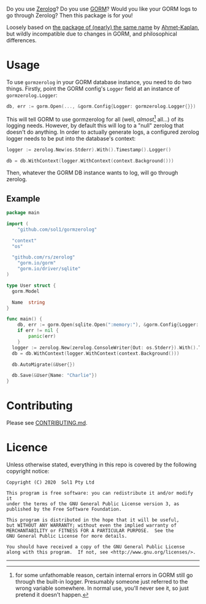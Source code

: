 Do you use [Zerolog](https://github.com/rs/zerolog)?  Do you use [GORM](https://gorm.io)?
Would you like your GORM logs to go through Zerolog?  Then this package is for you!

Loosely based on [the package of (nearly) the same
name](https://github.com/Ahmet-Kaplan/gorm-zerolog) by
[Ahmet-Kaplan](https://github.com/Ahmet-Kaplan), but wildly incompatible due to
changes in GORM, and philosophical differences.


# Usage

To use `gormzerolog` in your GORM database instance, you need to do two things.
Firstly, point the GORM config's `Logger` field at an instance of `gormzerolog.Logger`:

```go
db, err := gorm.Open(..., &gorm.Config{Logger: gormzerolog.Logger{}})
```

This will tell GORM to use gormzerolog for all (well, *almost*[^1] all...) of its logging
needs.  However, by default this will log to a "null" zerolog that doesn't do anything.
In order to actually generate logs, a configured zerolog logger needs to be put into the
database's context:

```go
logger := zerolog.New(os.Stderr).With().Timestamp().Logger()

db = db.WithContext(logger.WithContext(context.Background()))
```

Then, whatever the GORM DB instance wants to log, will go through zerolog.


## Example

```go
package main

import (
	"github.com/sol1/gormzerolog"

  "context"
  "os"

  "github.com/rs/zerolog"
	"gorm.io/gorm"
	"gorm.io/driver/sqlite"
)

type User struct {
  gorm.Model

  Name  string
}

func main() {
	db, err := gorm.Open(sqlite.Open(":memory:"), &gorm.Config{Logger: gormzerolog.Logger{}})
	if err != nil {
		panic(err)
	}
  logger := zerolog.New(zerolog.ConsoleWriter{Out: os.Stderr}).With().Timestamp().Logger().Level(zerolog.TraceLevel)
  db = db.WithContext(logger.WithContext(context.Background()))

  db.AutoMigrate(&User{})

  db.Save(&User{Name: "Charlie"})
}
```


# Contributing

Please see [CONTRIBUTING.md](CONTRIBUTING.md).


# Licence

Unless otherwise stated, everything in this repo is covered by the following
copyright notice:

    Copyright (C) 2020  Sol1 Pty Ltd

    This program is free software: you can redistribute it and/or modify it
    under the terms of the GNU General Public License version 3, as
    published by the Free Software Foundation.

    This program is distributed in the hope that it will be useful,
    but WITHOUT ANY WARRANTY; without even the implied warranty of
    MERCHANTABILITY or FITNESS FOR A PARTICULAR PURPOSE.  See the
    GNU General Public License for more details.

    You should have received a copy of the GNU General Public License
    along with this program.  If not, see <http://www.gnu.org/licenses/>.

-----

[^1]: for some unfathomable reason, certain internal errors in GORM still
  go through the built-in logger.  Presumably someone just referred to the
  wrong variable somewhere.  In normal use, you'll never see it, so just
  pretend it doesn't happen.
